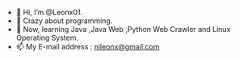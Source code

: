 - 👋 Hi, I’m @Leonx01.
- 👀 Crazy about programming.
- 💞️ Now, learning Java ,Java Web ,Python Web Crawler and Linux Operating System.
- 📫 My E-mail address : nileonx@gmail.com

<!---
Leonx01/Leonx01 is a ✨ special ✨ repository because its `README.md` (this file) appears on your GitHub profile.
You can click the Preview link to take a look at your changes.
--->

